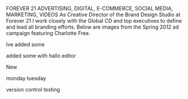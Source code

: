 <p>FOREVER 21
ADVERTISING, DIGITAL, E-COMMERCE, SOCIAL MEDIA, MARKETING, VIDEOS
As Creative Director of the Brand Design Studio at Forever 21 I work closely with the Global CD and top executives to define and lead all branding efforts. Below are images from the Spring 2012 ad campaign
featuring Charlotte Free.

</p>
<p>Ive added some 
</p><p>added some with hallo editor</p><p>New</p><p>monday tuesday&nbsp;</p>
version control testing 
